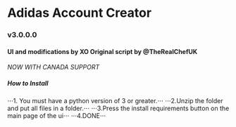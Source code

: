 # Adidas Account Creator
### v3.0.0.0
#### UI and modifications by XO Original script by @TheRealChefUK

*NOW WITH CANADA SUPPORT*

##### How to Install
⋅⋅⋅1. You must have a python version of 3 or greater.⋅⋅⋅
⋅⋅⋅2.Unzip the folder and put all files in a folder.⋅⋅⋅
⋅⋅⋅3.Press the install requirements button on the main page of the ui⋅⋅⋅
⋅⋅⋅4.DONE⋅⋅⋅
